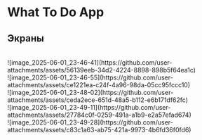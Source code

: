 # What To Do App
## Экраны
<br>
![image_2025-06-01_23-46-41](https://github.com/user-attachments/assets/56139eeb-34d2-4224-8898-898b5f64ea1c)
<br>
![image_2025-06-01_23-46-55](https://github.com/user-attachments/assets/ce1221ea-c24f-4a96-98da-05cc95fccc10)
<br>
![image_2025-06-01_23-48-02](https://github.com/user-attachments/assets/ceda2ece-651d-48a5-b112-e6b171df62fc)
<br>
![image_2025-06-01_23-49-11](https://github.com/user-attachments/assets/27784c0f-0259-491a-a1b9-e2a57efad674)
<br>
![image_2025-06-01_23-49-28](https://github.com/user-attachments/assets/c83c1a63-ab75-421a-9973-4b6fd36f0fd6)
